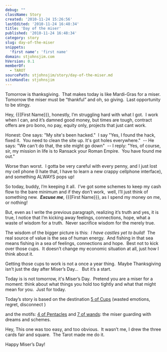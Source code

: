 ```yaml
---
debug: ""
className: Story
created: '2010-11-24 15:26:56'
lastEdited: '2010-11-24 16:48:34'
title: 'Day of the miser'
published: '2010-11-24 16:48:34'
category: story
slug: day-of-the-miser
snippets:
  'first name': 'first name'
domain: stjohnsjim.com
hVersion: 0.1
memberOf:
  - TAROT
sourcePath: stjohnsjim/story/day-of-the-miser.md
siteHandle: stjohnsjim
---
```

Tomorrow is thanksgiving.&nbsp;&nbsp;That makes today is like Mardi-Gras for a miser.&nbsp; Tomorrow the miser must be &ldquo;thankful&rdquo; and oh, so giving. &nbsp;Last opportunity to be stingy.

Hey, {{{First Name}}}, honestly, I&rsquo;m struggling hard with what I got.&nbsp; I work when I can, and it&rsquo;s damned good money, but times are tough, contract offers are pro bono, no pay, equity only, projects that just cant work.

Honest: One says: &quot;My site's been hacked.&quot; &nbsp;I say &quot;Yes, I found the hack, fixed it. &nbsp;You need to clean the site up. It's got holes everywhere.&quot; &nbsp;-- He says: &quot;We can't do that, the site might go down&quot; &nbsp;-- I reply: &quot;Yes, of course, sir, my mission in life is to Ransack your Roman Empire. &nbsp;You have found me out.&quot;

Worse than worst.&nbsp; I gotta be very careful with every penny, and I just lost my cell phone (I hate that, I have to learn a new crappy cellphone interface), and something ALWAYS pops up!

So today, buddy, I&rsquo;m keeping it all.&nbsp; I&rsquo;ve got some schemes to keep my cash flow to the bare minimum and if they don&rsquo;t work,&nbsp; well, I&rsquo;ll just think of something new. &nbsp;**_Excuse me_**, {{{First Name}}}, as I spend my money on me, or nothing!

But, even as I write the previous paragraph, realizing it&rsquo;s truth and yes, it is true, I notice that I&rsquo;m kicking away feelings, connections, hope, what a waste of wisdom for a truth. &nbsp;Never sacrifice wisdom for the merely true.

The wisdom of the bigger picture is this: &nbsp;_I have castles yet to build!_&nbsp; The real source of value is the sea of human energy.&nbsp; And fishing in that sea means fishing in a sea of feelings, connections and hope.&nbsp; Best not to kick over those cups.&nbsp; It doesn&rsquo;t change my economic situation at all, just how I think about it.

Getting those cups to work is not a once a year thing.&nbsp; Maybe Thanksgiving isn&rsquo;t just the day after Miser&rsquo;s Day&hellip; &nbsp; But it&rsquo;s a start.

Today is is not tomorrow, it's Miser&rsquo;s Day.&nbsp; Pretend you are a miser for a moment: think about what things you hold too tightly and what that might mean for you. &nbsp;Just for today.

Today&rsquo;s story is based on the destination [5 of Cups][0] (wasted emotions, regret, disconnect )

and the motifs: [4 of Pentacles][1] and [7 of wands][2]: the miser guarding with dreams and schemes.

Hey, This one was too easy, and too obvious.&nbsp; It wasn&rsquo;t me, I drew the three cards fair and square.&nbsp; The Tarot made me do it.&nbsp;

Happy Miser&rsquo;s Day!

[0]: http://blissblvd.com/the-tarot/five-of-cups/
[1]: http://blissblvd.com/the-tarot/four-of-pentacles/
[2]: http://blissblvd.com/the-tarot/seven-of-wands/